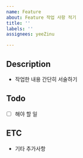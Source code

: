 ```yaml
---
name: Feature
about: Feature 작업 사항 적기
title: ''
labels: ''
assignees: yeeZinu

---
```


## Description
- 작업한 내용 간단히 서술하기

## Todo
- [ ] 해야 할 일

## ETC
- 기타 추가사항
